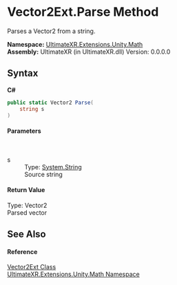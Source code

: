 # Vector2Ext.Parse Method 
 

Parses a Vector2 from a string.

**Namespace:**&nbsp;<a href="N_UltimateXR_Extensions_Unity_Math">UltimateXR.Extensions.Unity.Math</a><br />**Assembly:**&nbsp;UltimateXR (in UltimateXR.dll) Version: 0.0.0.0

## Syntax

**C#**<br />
``` C#
public static Vector2 Parse(
	string s
)
```


#### Parameters
&nbsp;<dl><dt>s</dt><dd>Type: <a href="https://docs.microsoft.com/dotnet/api/system.string" target="_blank" rel="noopener noreferrer">System.String</a><br />Source string</dd></dl>

#### Return Value
Type: Vector2<br />Parsed vector

## See Also


#### Reference
<a href="T_UltimateXR_Extensions_Unity_Math_Vector2Ext">Vector2Ext Class</a><br /><a href="N_UltimateXR_Extensions_Unity_Math">UltimateXR.Extensions.Unity.Math Namespace</a><br />